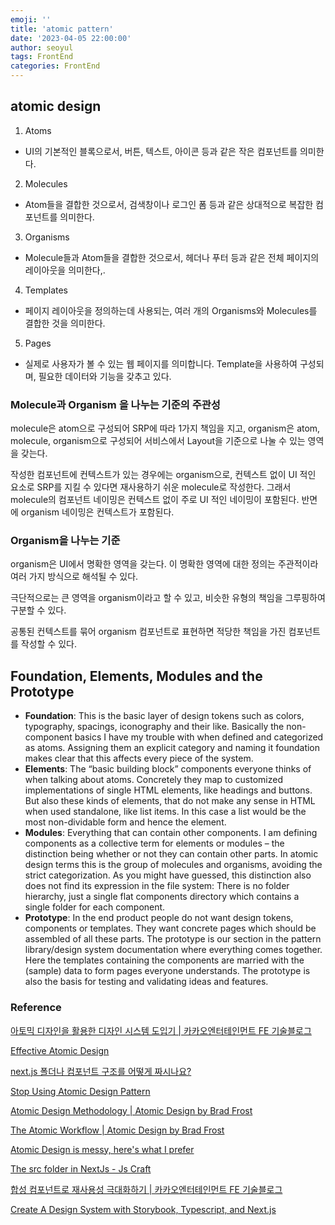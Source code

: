 ```yaml
---
emoji: ''
title: 'atomic pattern'
date: '2023-04-05 22:00:00'
author: seoyul
tags: FrontEnd
categories: FrontEnd
---
```


## atomic design

1. Atoms

- UI의 기본적인 블록으로서, 버튼, 텍스트, 아이콘 등과 같은 작은 컴포넌트를 의미한다.

2. Molecules

- Atom들을 결합한 것으로서, 검색창이나 로그인 폼 등과 같은 상대적으로 복잡한 컴포넌트를 의미한다.

3. Organisms

- Molecule들과 Atom들을 결합한 것으로서, 헤더나 푸터 등과 같은 전체 페이지의 레이아웃을 의미한다,.

4. Templates

- 페이지 레이아웃을 정의하는데 사용되는, 여러 개의 Organisms와 Molecules를 결합한 것을 의미한다.

5. Pages

- 실제로 사용자가 볼 수 있는 웹 페이지를 의미합니다. Template을 사용하여 구성되며, 필요한 데이터와 기능을 갖추고 있다.

### **Molecule과 Organism 을 나누는 기준의 주관성**

molecule은 atom으로 구성되어 SRP에 따라 1가지 책임을 지고, organism은 atom, molecule, organism으로 구성되어 서비스에서 Layout을 기준으로 나눌 수 있는 영역을 갖는다.

작성한 컴포넌트에 컨텍스트가 있는 경우에는 organism으로, 컨텍스트 없이 UI 적인 요소로 SRP를 지킬 수 있다면 재사용하기 쉬운 molecule로 작성한다. 그래서 molecule의 컴포넌트 네이밍은 컨텍스트 없이 주로 UI 적인 네이밍이 포함된다. 반면에 organism 네이밍은 컨텍스트가 포함된다.

### **Organism을 나누는 기준**

organism은 UI에서 명확한 영역을 갖는다. 이 명확한 영역에 대한 정의는 주관적이라 여러 가지 방식으로 해석될 수 있다.

극단적으로는 큰 영역을 organism이라고 할 수 있고, 비슷한 유형의 책임을 그루핑하여 구분할 수 있다. 

공통된 컨텍스트를 묶어 organism 컴포넌트로 표현하면 적당한 책임을 가진 컴포넌트를 작성할 수 있다. 

## Foundation, Elements, Modules and the Prototype

- **Foundation**: This is the basic layer of design tokens such as colors, typography, spacings, iconography and their like. Basically the non-component basics I have my trouble with when defined and categorized as atoms. Assigning them an explicit category and naming it foundation makes clear that this affects every piece of the system.
- **Elements**: The “basic building block” components everyone thinks of when talking about atoms. Concretely they map to customized implementations of single HTML elements, like headings and buttons. But also these kinds of elements, that do not make any sense in HTML when used standalone, like list items. In this case a list would be the most non-dividable form and hence the element.
- **Modules**: Everything that can contain other components. I am defining components as a collective term for elements or modules – the distinction being whether or not they can contain other parts. In atomic design terms this is the group of molecules and organisms, avoiding the strict categorization. As you might have guessed, this distinction also does not find its expression in the file system: There is no folder hierarchy, just a single flat components directory which contains a single folder for each component.
- **Prototype**: In the end product people do not want design tokens, components or templates. They want concrete pages which should be assembled of all these parts. The prototype is our section in the pattern library/design system documentation where everything comes together. Here the templates containing the components are married with the (sample) data to form pages everyone understands. The prototype is also the basis for testing and validating ideas and features.

### Reference

[아토믹 디자인을 활용한 디자인 시스템 도입기 | 카카오엔터테인먼트 FE 기술블로그](https://fe-developers.kakaoent.com/2022/220505-how-page-part-use-atomic-design-system/)

[Effective Atomic Design](https://kciter.so/posts/effective-atomic-design)

[next.js 폴더나 컴포넌트 구조를 어떻게 짜시나요?](https://careerly.co.kr/qnas/594)

[Stop Using Atomic Design Pattern](https://jbee.io/react/stop-using-atomic-design/)

[Atomic Design Methodology | Atomic Design by Brad Frost](https://atomicdesign.bradfrost.com/chapter-2/)

[The Atomic Workflow | Atomic Design by Brad Frost](https://atomicdesign.bradfrost.com/chapter-4/#step-2-prepare-for-screenshotting)

[Atomic Design is messy, here's what I prefer](https://dennisreimann.de/articles/atomic-design-is-messy.html)

[The src folder in NextJs - Js Craft](https://www.js-craft.io/blog/the-src-folder-in-nextjs/)

[합성 컴포넌트로 재사용성 극대화하기 | 카카오엔터테인먼트 FE 기술블로그](https://fe-developers.kakaoent.com/2022/220731-composition-component/)

[Create A Design System with Storybook, Typescript, and Next.js](https://roewynumayam.com/blog/create-a-design-system-with-storybook-typescript-nextjs)
